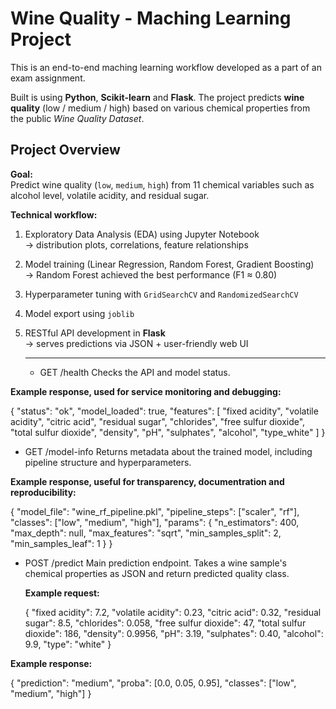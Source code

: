 # Wine Quality - Maching Learning Project

This is an end-to-end maching learning workflow developed as a part of an exam assignment.

Built is using **Python**, **Scikit-learn** and **Flask**. The project predicts **wine quality** (low / medium / high) based on various chemical properties from the public *Wine Quality Dataset*.


## Project Overview

**Goal:**  
Predict wine quality (`low`, `medium`, `high`) from 11 chemical variables such as alcohol level, volatile acidity, and residual sugar.

**Technical workflow:**
1. Exploratory Data Analysis (EDA) using Jupyter Notebook  
   → distribution plots, correlations, feature relationships  
2. Model training (Linear Regression, Random Forest, Gradient Boosting)  
   → Random Forest achieved the best performance (F1 ≈ 0.80)  
3. Hyperparameter tuning with `GridSearchCV` and `RandomizedSearchCV`  
4. Model export using `joblib`  
5. RESTful API development in **Flask**  
   → serves predictions via JSON + user-friendly web UI

   -----------------------------------------------------------------------------------------------------------------------------------------------------------------------------------------------------------------

   * GET /health
  Checks the API and model status.
  
  **Example response, used for service monitoring and debugging:**

   {
  "status": "ok",
  "model_loaded": true,
  "features": [
    "fixed acidity", "volatile acidity", "citric acid",
    "residual sugar", "chlorides", "free sulfur dioxide",
    "total sulfur dioxide", "density", "pH",
    "sulphates", "alcohol", "type_white"
  ]
}

* GET /model-info
Returns metadata about the trained model, including pipeline structure and hyperparameters.

**Example response, useful for transparency, documentration and reproducibility:**

{
  "model_file": "wine_rf_pipeline.pkl",
  "pipeline_steps": ["scaler", "rf"],
  "classes": ["low", "medium", "high"],
  "params": {
    "n_estimators": 400,
    "max_depth": null,
    "max_features": "sqrt",
    "min_samples_split": 2,
    "min_samples_leaf": 1
  }
}


* POST /predict
  Main prediction endpoint. Takes a wine sample's chemical properties as JSON and return predicted quality class.

  **Example request:**

  {
  "fixed acidity": 7.2,
  "volatile acidity": 0.23,
  "citric acid": 0.32,
  "residual sugar": 8.5,
  "chlorides": 0.058,
  "free sulfur dioxide": 47,
  "total sulfur dioxide": 186,
  "density": 0.9956,
  "pH": 3.19,
  "sulphates": 0.40,
  "alcohol": 9.9,
  "type": "white"
}

**Example response:**

{
  "prediction": "medium",
  "proba": [0.0, 0.05, 0.95],
  "classes": ["low", "medium", "high"]
}

